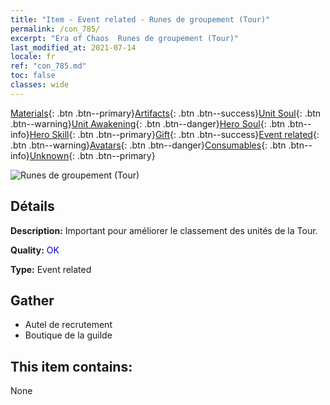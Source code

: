 ```yaml
---
title: "Item - Event related - Runes de groupement (Tour)"
permalink: /con_785/
excerpt: "Era of Chaos  Runes de groupement (Tour)"
last_modified_at: 2021-07-14
locale: fr
ref: "con_785.md"
toc: false
classes: wide
---
```

 [Materials](/ItemsFR/){: .btn .btn--primary}[Artifacts](/ItemsFR/Artifacts/){: .btn .btn--success}[Unit Soul](/ItemsFR/UnitSoul/){: .btn .btn--warning}[Unit Awakening](/ItemsFR/UnitAwakening/){: .btn .btn--danger}[Hero Soul](/ItemsFR/HeroSoul/){: .btn .btn--info}[Hero Skill](/ItemsFR/HeroSkill/){: .btn .btn--primary}[Gift](/ItemsFR/Gift/){: .btn .btn--success}[Event related](/ItemsFR/Events/){: .btn .btn--warning}[Avatars](/ItemsFR/Avatars/){: .btn .btn--danger}[Consumables](/ItemsFR/Consumables/){: .btn .btn--info}[Unknown](/ItemsFR/Unknown/){: .btn .btn--primary}

 ![Runes de groupement (Tour)](/images/t/i_tool_tujian11.png)

## Détails
 **Description:** Important pour améliorer le classement des unités de la Tour.

 **Quality:** <span style="color: #0000CD">OK</span>

 **Type:** Event related

## Gather

*    Autel de recrutement 
*    Boutique de la guilde 

## This item contains:

  None

